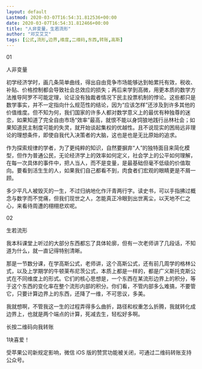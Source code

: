 ```yaml
---
layout: default
Lastmod: 2020-03-07T16:54:31.812536+00:00
date: 2020-03-07T16:54:31.812466+00:00
title: "人非变量，生若流形"
author: "邓艾艾艾"
tags: [公式,流形,边界,维度,二维码,东西,转账,高斯]
---
```


01

人非变量

  

初学经济学时，画几条简单曲线，得出自由竞争市场能够达到帕累托有效，税收、补贴、价格控制都会导致社会总效应的损失；再后来学到高微，用更本质的数学方法推导阿罗不可能定理，论证没有独裁者情况下民主投票机制的悖论。这些都只是数学事实，并不一定指向什么规范性的结论，因为“应该怎样”还涉及到许多其他的价值维度。但不知为何，我们国家的许多人都对数学意义上的最优有种独尊的迷恋，如果知道了完全自由市场“效率”最高，就恨不能以身饲狼地践行丛林社会；如果知道民主制度可能的失灵，就开始谈起集权的优越性。且不说现实的困局远非理论的理想条件，即使自我代入决策者的大脑，这也是也是无比原始的追求。

作为探索规律的学者，为了更纯粹的知识，自然要摒弃“人”的独特面目来简化模型，但作为普通公民，无论经济学上的效率如何定义，社会学上的公平如何理解，在每一次具体的事件中，把人当人，而不是变量，是最基础但毫不低级的价值取向。要看到活生生的人，如果我们自己都看不到，肉食者们宏观的眼睛更是不屑一顾。

  

多少平凡人被毁灭的一生，不过归纳地化作汗青两行字。读史书，可以手指拂过概念与数字而不觉痛，但我们现世之人，怎能真正冷眼到出世离尘，以天地不仁之心，来看待周遭的栩栩悲欢呢。

02

生若流形  

  

我本科课堂上听过的大部分东西都忘了具体轮廓，但有一次老师讲了几段话，不知道为什么，就一直记得特别清晰。

那是一节数分课，在学高斯公式，老师讲，这个高斯公式，还有前几周学的格林公式，以及上学期学的牛顿莱布尼茨公式，本质上都是一样的，都是广义斯托克斯公式在不同维度上的形式。它们的核心思想是，一个东西在某流形边界上的积分，等于这个东西的变化率在整个流形内部的积分。你们看，不管内部多么难搞，不要管它，只要计算边界上的东西，还降了一维，不可思议，多美。

我就想啊，不管我这一生的过程弄得多么曲折，路径和权重怎么折腾，我就转化成边界上，也就是两个端点的计算，死减去生，轻松好多啊。

长按二维码向我转账

1块喜爱！

受苹果公司新规定影响，微信 iOS 版的赞赏功能被关闭，可通过二维码转账支持公众号。

